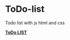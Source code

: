 # ToDo-list
Todo list with js html and css

**[ToDo LIST](https://michalbobka.github.io/ToDo-list/)**
